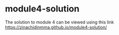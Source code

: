 # module4-solution
The solution to module 4 can be viewed using this link https://zinachidinmma.github.io/module4-solution/
